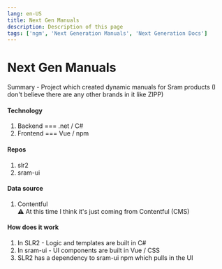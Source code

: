 ```yaml
---
lang: en-US
title: Next Gen Manuals
description: Description of this page
tags: ['ngm', 'Next Generation Manuals', 'Next Generation Docs']
---
```


# Next Gen Manuals

Summary - Project which created dynamic manuals for Sram products (I don't believe there are any other brands in it like ZIPP)

#### Technology
1. Backend === .net / C#
2. Frontend === Vue / npm


#### Repos
1. slr2
2. sram-ui

#### Data source
1. Contentful  
:warning: At this time I think it's just coming from Contentful  (CMS)


#### How does it work
1. In SLR2 - Logic and templates are built in C#
2. In sram-ui - UI components are built in Vue / CSS
3. SLR2 has a dependency to sram-ui npm which pulls in the UI